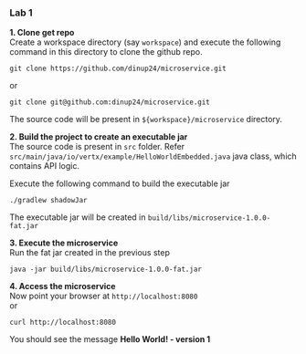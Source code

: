### Lab 1

**1. Clone get repo**  
Create a workspace directory (say `workspace`) and execute the following command in this directory to clone the github repo.

```
git clone https://github.com/dinup24/microservice.git
```
or
```
git clone git@github.com:dinup24/microservice.git
```
The source code will be present in `${workspace}/microservice` directory.

**2. Build the project to create an executable jar**   
The source code is present in `src` folder. Refer `src/main/java/io/vertx/example/HelloWorldEmbedded.java` java class, which contains API logic.  

Execute the following command to build the executable jar
```
./gradlew shadowJar
```

The executable jar will be created in `build/libs/microservice-1.0.0-fat.jar`  

**3. Execute the microservice**  
Run the fat jar created in the previous step
```
java -jar build/libs/microservice-1.0.0-fat.jar
```

**4. Access the microservice**  
Now point your browser at `http://localhost:8080`  
or
```
curl http://localhost:8080
```

You should see the message **Hello World! - version 1**
